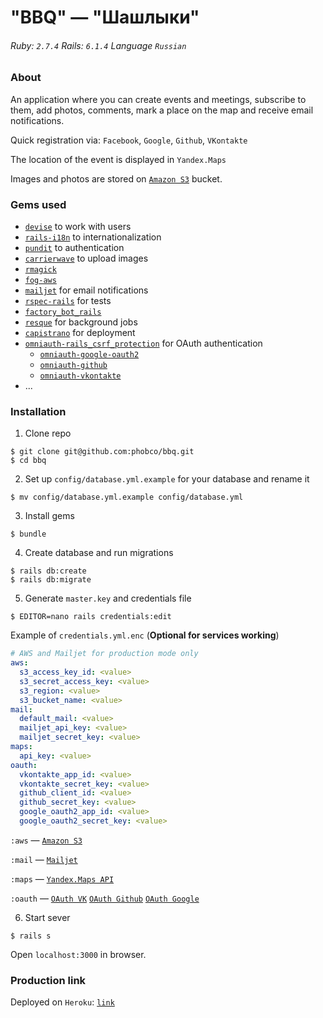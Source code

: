 # "BBQ" — "Шашлыки"

###### Ruby: `2.7.4` Rails: `6.1.4` Language `Russian`

### About

An application where you can create events and meetings, subscribe to them, add photos, comments, mark a place on the map and receive email notifications.

Quick registration via: `Facebook`, `Google`, `Github`, `VKontakte`

The location of the event is displayed in `Yandex.Maps`

Images and photos are stored on [`Amazon S3`](https://aws.amazon.com/s3/) bucket.

### Gems used

- [`devise`](https://github.com/heartcombo/devise) to work with users
- [`rails-i18n`](https://github.com/svenfuchs/rails-i18n) to internationalization
- [`pundit`](https://github.com/varvet/pundit) to authentication
- [`carrierwave`](https://github.com/carrierwaveuploader/carrierwave) to upload images
- [`rmagick`](https://github.com/rmagick/rmagick)
- [`fog-aws`](https://github.com/fog/fog-aws)
- [`mailjet`](https://github.com/mailjet/mailjet-gem) for email notifications
- [`rspec-rails`](https://github.com/rspec/rspec-rails) for tests
- [`factory_bot_rails`](https://github.com/thoughtbot/factory_bot_rails)
- [`resque`](https://github.com/resque/resque) for background jobs
- [`capistrano`](https://github.com/capistrano/capistrano) for deployment
- [`omniauth-rails_csrf_protection`](https://github.com/cookpad/omniauth-rails_csrf_protection) for OAuth authentication
  - [`omniauth-google-oauth2`](https://github.com/zquestz/omniauth-google-oauth2)
  - [`omniauth-github`](https://github.com/omniauth/omniauth-github)
  - [`omniauth-vkontakte`](https://github.com/mamantoha/omniauth-vkontakte)
- ...

### Installation

1. Clone repo
```
$ git clone git@github.com:phobco/bbq.git
$ cd bbq
```

2. Set up `config/database.yml.example` for your database and rename it
```
$ mv config/database.yml.example config/database.yml
```

3. Install gems
```
$ bundle
```

4. Create database and run migrations
```
$ rails db:create
$ rails db:migrate
```

5. Generate `master.key` and credentials file
```
$ EDITOR=nano rails credentials:edit
```

Example of `credentials.yml.enc` (**Optional for services working**)
```yml
# AWS and Mailjet for production mode only
aws:
  s3_access_key_id: <value>
  s3_secret_access_key: <value>
  s3_region: <value>
  s3_bucket_name: <value>
mail:
  default_mail: <value>
  mailjet_api_key: <value>
  mailjet_secret_key: <value>
maps:
  api_key: <value>
oauth:
  vkontakte_app_id: <value>
  vkontakte_secret_key: <value>
  github_client_id: <value>
  github_secret_key: <value>
  google_oauth2_app_id: <value>
  google_oauth2_secret_key: <value>
```

`:aws` — [`Amazon S3`](https://aws.amazon.com/s3/)

`:mail` — [`Mailjet`](https://www.mailjet.com/)

`:maps` — [`Yandex.Maps API`](https://yandex.ru/dev/maps)

`:oauth` — [`OAuth VK`](https://dev.vk.com/) [`OAuth Github`](https://developer.github.com/) [`OAuth Google`](https://developers.google.com/identity/protocols/oauth2)

6. Start sever
```
$ rails s
```

Open `localhost:3000` in browser.

### Production link

Deployed on `Heroku`: [`link`](https://bbq-phobco.herokuapp.com/)
